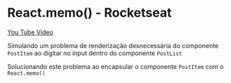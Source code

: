 # React.memo() - Rocketseat

[You Tube Video](https://www.youtube.com/watch?v=sBA_SDhIPqQ)

Simulando um problema de renderização desnecessária do componente `PostItem` ao digitar no input dentro do componente `PostList`

Solucionando este problema ao encapsular o componente `PostItem` com o `React.memo()`
